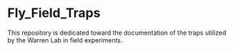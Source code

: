 # Fly_Field_Traps
This repository is dedicated toward the documentation of the traps utilized by the Warren Lab in field experiments. 
